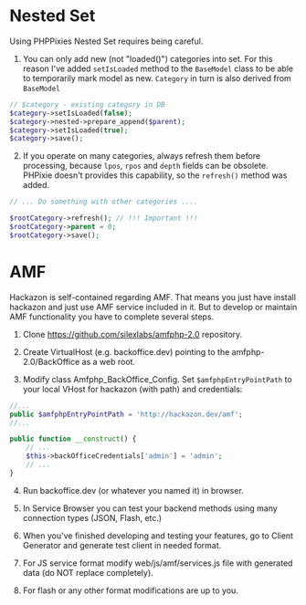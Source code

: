 Nested Set
==========

Using PHPPixies Nested Set requires being careful.
 
1. You can only add new (not "loaded()") categories into set.
    For this reason I've added `setIsLoaded` method to the `BaseModel` class to be able to temporarily mark model as new.
    `Category` in turn is also derived from `BaseModel`
    
```php
// $category - existing category in DB
$category->setIsLoaded(false);
$category->nested->prepare_append($parent);
$category->setIsLoaded(true);
$category->save();
```

2. If you operate on many categories, always refresh them before processing, because `lpos`, `rpos` and `depth` fields can be obsolete. 
    PHPixie doesn't provides this capability, so the `refresh()` method was added. 
    
```php
// ... Do something with other categories ....

$rootCategory->refresh(); // !!! Important !!!
$rootCategory->parent = 0;
$rootCategory->save();
```

AMF
===

Hackazon is self-contained regarding AMF. That means you just have install hackazon and just use AMF service included in it.
But to develop or maintain AMF functionality you have to complete several steps.

1. Clone https://github.com/silexlabs/amfphp-2.0 repository.

2. Create VirtualHost (e.g. backoffice.dev) pointing to the amfphp-2.0/BackOffice as a web root.

3. Modify class Amfphp_BackOffice_Config. Set `$amfphpEntryPointPath` to your local VHost for hackazon (with path) and credentials: 
```php
//...
public $amfphpEntryPointPath = 'http://hackazon.dev/amf';
//...

public function __construct() {
    // ...
    $this->backOfficeCredentials['admin'] = 'admin';
    // ...
}
```

4. Run backoffice.dev (or whatever you named it) in browser.

5. In Service Browser you can test your backend methods using many connection types (JSON, Flash, etc.)

6. When you've finished developing and testing your features, go to Client Generator and generate test client in needed format.

7. For JS service format modify web/js/amf/services.js file with generated data (do NOT replace completely).

8. For flash or any other format modifications are up to you.

